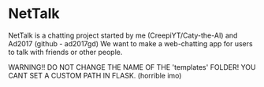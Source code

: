 # NetTalk
NetTalk is a chatting project started by me (CreepiYT/Caty-the-AI) and Ad2017 (github - ad2017gd)
We want to make a web-chatting app for users to talk with friends
or other people.


WARNING!! DO NOT CHANGE THE NAME OF THE 'templates' FOLDER! YOU CANT SET A CUSTOM PATH IN FLASK. (horrible imo)
